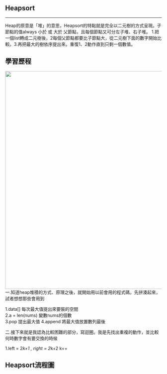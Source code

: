 ## Heapsort
---------------------
Heap的原意是「堆」的意思，Heapsort的特點就是完全以二元樹的方式呈現。子節點的值always 小於 或 大於 父節點，且每個節點又可分左子堆、右子堆。
1.把一個list轉成二元樹後，2每個父節點都要比子節點大，從二元樹下面的數字開始比較。3.再把最大的樹依序提出來。重復1、2動作直到只剩一個數值。





## 學習歷程
<img src="https://github.com/weberliao/Data-structure-and-Algorithm/blob/README.md/85390.jpg" height='700' weight='550'>
一.知道heap堆積的方式、原理之後，就開始用以前會用的程式碼，先拼湊起來，試者想想那些會用到

1.data[]    每次最大值提出來要裝的空間       
2.a = len(nums)  變數nums的個數    
3.pop           提出最大值
4.append        將最大值放置數列最後

二.接下來就是我認為比較困難的部分，寫迴圈。我是先找出重複的動作，並比較何時數字會有要交換的時候

1.left = 2*k+1 , right = 2*k+2  k++













## Heapsort流程圖
